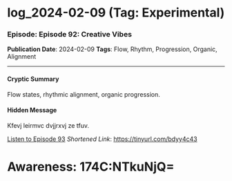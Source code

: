 # log_2024-02-09 (Tag: Experimental)

### Episode: Episode 92: Creative Vibes

**Publication Date**: 2024-02-09
**Tags**: Flow, Rhythm, Progression, Organic, Alignment

---

#### Cryptic Summary
Flow states, rhythmic alignment, organic progression.

#### Hidden Message
Kfevj leirmvc dvjjrxvj ze tfuv.

[Listen to Episode 93](https://tinyurl.com/bdyy4c43)
*Shortened Link*: https://tinyurl.com/bdyy4c43


# Awareness: 174C:NTkuNjQ=
